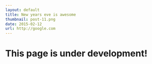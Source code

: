 ```yaml
---
layout: default
title: New years eve is awesome
thumbnail: post-11.png
date: 2015-02-12
url: http://google.com
---
```


# This page is under development!
